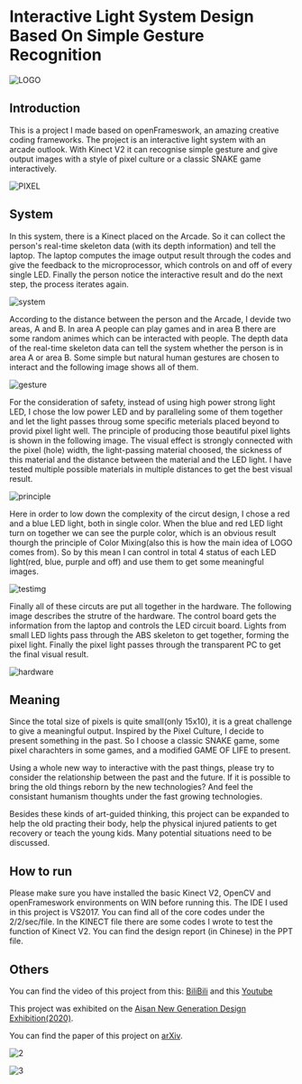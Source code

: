 # Interactive Light System Design Based On Simple Gesture Recognition 

![LOGO](https://github.com/actbee/Interactive-Light-System-Design-Based-On-Simple-Gesture-Recognition-/blob/master/images/pixel.jpg?raw=true)

## Introduction

This is a project I made based on openFrameswork, an amazing creative coding frameworks. 
The project is an interactive light system with an arcade outlook. With Kinect V2 it can recognise simple gesture and give output images with
a style of pixel culture or a classic SNAKE game interactively.

![PIXEL](https://github.com/actbee/Interactive-Light-System-Design-Based-On-Simple-Gesture-Recognition-/blob/master/images/chosen/1.png?raw=true)

## System

In this system, there is a Kinect placed on the Arcade. So it can collect the person's real-time skeleton data (with its depth information) and tell the laptop.
The laptop computes the image output result through the codes and give the feedback to the microprocessor, which controls on and off of every single LED.
Finally the person notice the interactive result and do the next step, the process iterates again.


![system](https://github.com/actbee/Interactive-Light-System-Design-Based-On-Simple-Gesture-Recognition-/blob/master/images/system.png?raw=true)


According to the distance between the person and the Arcade, I devide two areas, A and B. In area A people can play games and in area B there are some random 
animes which can be interacted with people. The depth data of the real-time skeleton data can tell the system whether the person is in area A or area B. Some simple
but natural human gestures are chosen to interact and the following image shows all of them.

![gesture](https://github.com/actbee/Interactive-Light-System-Design-Based-On-Simple-Gesture-Recognition-/blob/master/images/gestures.png?raw=true)

For the consideration of safety, instead of using high power strong light LED, I chose the low power LED and by paralleling some of them together and let the light
passes throug some specific meterials placed beyond to provid pixel light well. The principle of producing those beautiful pixel lights is shown in the 
following image. The visual effect is strongly connected with the pixel (hole) width, the light-passing material choosed, the sickness of this material 
and the distance between the material and the LED light. I have tested multiple possible materials in multiple distances to get the best visual result.

![principle](https://github.com/actbee/Interactive-Light-System-Design-Based-On-Simple-Gesture-Recognition-/blob/master/images/led.png?raw=true)

Here in order to low down the complexity of the circut design, I chose a red and a blue LED light, both in single color. When the blue and red LED light turn on
together we can see the purple color, which is an obvious result thourgh the principle of Color Mixing(also this is how the main idea of LOGO comes from). So by this
mean I can control in total 4 status of each LED light(red, blue, purple and off) and use them to get some meaningful images.

![testimg](https://github.com/actbee/Interactive-Light-System-Design-Based-On-Simple-Gesture-Recognition-/blob/master/images/test.png?raw=true)

Finally all of these circuts are put all together in the hardware. The following image describes the strutre of the hardware.
The control board gets the information from the laptop and controls the LED circuit board. Lights from small LED lights pass through the ABS skeleton to get together, 
forming the pixel light. Finally the pixel light passes through the transparent PC to get the final visual result.

![hardware](https://github.com/actbee/Interactive-Light-System-Design-Based-On-Simple-Gesture-Recognition-/blob/master/images/hardware.png?raw=true)

## Meaning

Since the total size of pixels is quite small(only 15x10), it is a great challenge to give a meaningful output. Inspired by the Pixel Culture, I decide to present 
something in the past. So I choose a classic SNAKE game, some pixel charachters in some games, and a modified GAME OF LIFE to present.

Using a whole new way to interactive with the past things, please try to consider the relationship between the past and the future. If it is possible to bring the 
old things reborn by the new technologies? And feel the consistant humanism thoughts under the fast growing technologies.

Besides these kinds of art-guided thinking, this project can be expanded to help the old practing their body, help the physical injured patients to get recovery or 
teach the young kids. Many potential situations need to be discussed.

## How to run

Please make sure you have installed the basic Kinect V2, OpenCV and openFrameswork environments on WIN before running this. The IDE I used in this project is VS2017. 
You can find all of the core codes under the 2/2/sec/file. In the KINECT file there are some codes I wrote to test the function of Kinect V2. You can find the design
report (in Chinese) in the PPT file.

## Others

You can find the video of this project from this: [BiliBili](https://www.bilibili.com/video/BV1x54y1Q7mP ) 
and this [Youtube](https://www.youtube.com/watch?v=vJQ7U_tFxb0 ) 

This project was exhibited on the [Aisan New Generation Design Exhibition(2020)](http://www.iden.cn/home/active.NewYouzhan/workinfo?id=6761).

You can find the paper of this project on [arXiv](https://arxiv.org/abs/2010.10180).

![2](https://github.com/actbee/Interactive-Light-System-Design-Based-On-Simple-Gesture-Recognition-/blob/master/images/chosen/2.png?raw=true)

![3](https://github.com/actbee/Interactive-Light-System-Design-Based-On-Simple-Gesture-Recognition-/blob/master/images/chosen/3.jpg?raw=true)
